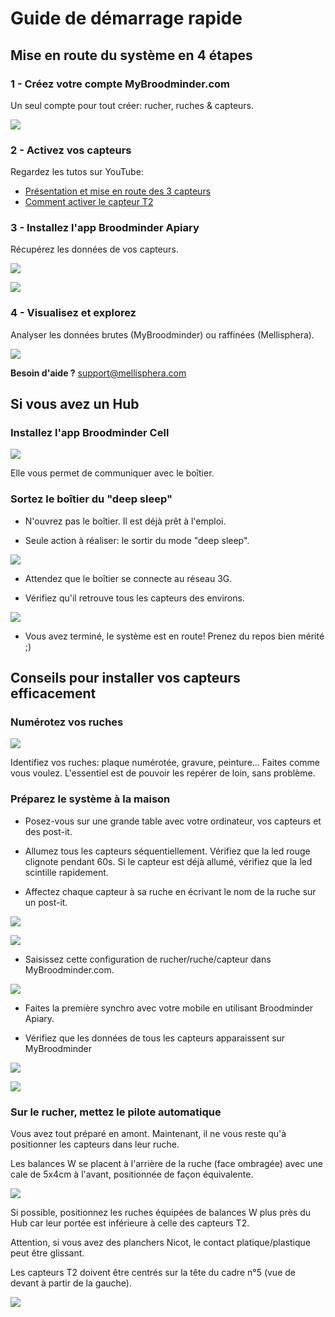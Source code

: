 # Guide de démarrage rapide

## Mise en route du système en 4 étapes

### 1 - Créez votre compte MyBroodminder.com

Un seul compte pour tout créer: rucher, ruches & capteurs. 

![](./images/guide/1.png#mediumImg)

### 2 - Activez vos capteurs

Regardez les tutos sur YouTube: 

- [Présentation et mise en route des 3 capteurs](https://www.youtube.com/watch?v=fanEzs-6fb4)
- [Comment activer le capteur T2](https://youtu.be/xOa4Pd5B9Zk)

### 3 - Installez l'app Broodminder Apiary

Récupérez les données de vos capteurs. 

![](./images/guide/Picto3logo.png#picto)

![](./images/guide/2fr.png#largeImg)

### 4 - Visualisez et explorez

Analyser les données brutes (MyBroodminder) ou raffinées (Mellisphera). 

![](./images/guide/3.png#mediumImg)

**Besoin d'aide ?** [support@mellisphera.com](mailto:support@mellisphera.com )


## Si vous avez un Hub 

### Installez l'app Broodminder Cell

![](./images/guide/Picto5.png#mediumImg)

Elle vous permet de communiquer avec le boîtier. 

### Sortez le boîtier du "deep sleep" 

- N'ouvrez pas le boîtier. Il est déjà prêt à l'emploi. 

- Seule action à réaliser: le sortir du mode "deep sleep".

![](./images/guide/10.png#mediumImg)

- Attendez que le boîtier se connecte au réseau 3G.

- Vérifiez qu'il retrouve tous les capteurs des environs.

![](./images/guide/11.png#mediumImg)

- Vous avez terminé, le système est en route! Prenez du repos bien mérité ;) 


## Conseils pour installer vos capteurs efficacement

### Numérotez vos ruches

![](./images/guide/Picto4.png#picto)

Identifiez vos ruches: plaque numérotée, gravure, peinture... Faites comme vous voulez. L'essentiel est de pouvoir les repérer de loin, sans problème. 

### Préparez le système à la maison

- Posez-vous sur une grande table avec votre ordinateur, vos capteurs et des post-it. 

- Allumez tous les capteurs séquentiellement. Vérifiez que la led rouge clignote pendant 60s. Si le capteur est déjà allumé, vérifiez que la led scintille rapidement.

- Affectez chaque capteur à sa ruche en écrivant le nom de la ruche sur un post-it. 

![](./images/guide/4.png#smallImg)

![](./images/guide/5.png#mediumImg)

- Saisissez cette configuration de rucher/ruche/capteur dans MyBroodminder.com. 

![](./images/guide/6.png#mediumImg)

- Faites la première synchro avec votre mobile en utilisant Broodminder Apiary. 

- Vérifiez que les données de tous les capteurs apparaissent sur MyBroodminder 

![](./images/guide/7.png#smallImg)

![](./images/guide/8.png#mediumImg)


### Sur le rucher, mettez le pilote automatique

Vous avez tout préparé en amont. Maintenant, il ne vous reste qu'à positionner les capteurs dans leur ruche. 

Les balances W se placent à l'arrière de la ruche (face ombragée) avec une cale de 5x4cm à l'avant, positionnée de façon équivalente. 

![](./images/guide/12.png#mediumImg)

Si possible, positionnez les ruches équipées de balances W plus près du Hub car leur portée est inférieure à celle des capteurs T2. 

Attention, si vous avez des planchers Nicot, le contact platique/plastique peut être glissant. 

Les capteurs T2 doivent être centrés sur la tête du cadre n°5 (vue de devant à partir de la gauche). 

![](./images/guide/13.png#mediumImg)